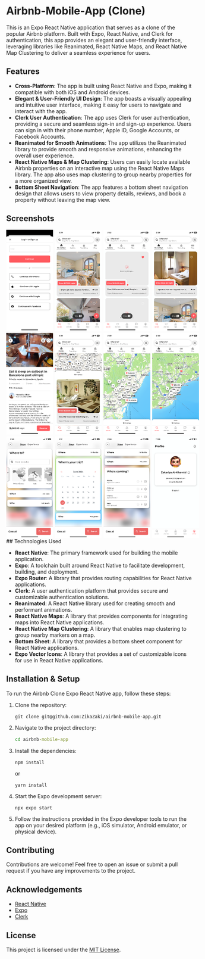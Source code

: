 # Airbnb-Mobile-App (Clone)

This is an Expo React Native application that serves as a clone of the popular Airbnb platform. Built with Expo, React Native, and Clerk for authentication, this app provides an elegant and user-friendly interface, leveraging libraries like Reanimated, React Native Maps, and React Native Map Clustering to deliver a seamless experience for users.

## Features

- **Cross-Platform**: The app is built using React Native and Expo, making it compatible with both iOS and Android devices.
- **Elegant & User-Friendly UI Design**: The app boasts a visually appealing and intuitive user interface, making it easy for users to navigate and interact with the app.
- **Clerk User Authentication**: The app uses Clerk for user authentication, providing a secure and seamless sign-in and sign-up experience. Users can sign in with their phone number, Apple ID, Google Accounts, or Facebook Accounts.
- **Reanimated for Smooth Animations**: The app utilizes the Reanimated library to provide smooth and responsive animations, enhancing the overall user experience.
- **React Native Maps & Map Clustering**: Users can easily locate available Airbnb properties on an interactive map using the React Native Maps library. The app also uses map clustering to group nearby properties for a more organized view.
- **Bottom Sheet Navigation**: The app features a bottom sheet navigation design that allows users to view property details, reviews, and book a property without leaving the map view.

## Screenshots

<div style="display: flex; flex-direction: column; gap: 5px;">
   <div style="display: flex; gap: 5px;">
      <img src="./screenshots/01.png" alt="Screenshot 1" style="width: 25%;">
      <img src="./screenshots/02.png" alt="Screenshot 2" style="width: 25%;">
      <img src="./screenshots/03.png" alt="Screenshot 3" style="width: 25%;">
      <img src="./screenshots/04.png" alt="Screenshot 4" style="width: 25%;">
   </div>
   <div style="display: flex; gap: 5px;">
      <img src="./screenshots/05.png" alt="Screenshot 5" style="width: 25%;">
      <img src="./screenshots/06.png" alt="Screenshot 6" style="width: 25%;">
      <img src="./screenshots/07.png" alt="Screenshot 7" style="width: 25%;">
      <img src="./screenshots/08.png" alt="Screenshot 8" style="width: 25%;">
   </div>
   <div style="display: flex; gap: 5px;">
      <img src="./screenshots/09.png" alt="Screenshot 9" style="width: 25%;">
      <img src="./screenshots/10.png" alt="Screenshot 10" style="width: 25%;">
      <img src="./screenshots/11.png" alt="Screenshot 11" style="width: 25%;">
      <img src="./screenshots/12.png" alt="Screenshot 12" style="width: 25%;">
   </div>
</div>
## Technologies Used

- **React Native**: The primary framework used for building the mobile application.
- **Expo**: A toolchain built around React Native to facilitate development, building, and deployment.
- **Expo Router**: A library that provides routing capabilities for React Native applications.
- **Clerk**: A user authentication platform that provides secure and customizable authentication solutions.
- **Reanimated**: A React Native library used for creating smooth and performant animations.
- **React Native Maps**: A library that provides components for integrating maps into React Native applications.
- **React Native Map Clustering**: A library that enables map clustering to group nearby markers on a map.
- **Bottom Sheet**: A library that provides a bottom sheet component for React Native applications.
- **Expo Vector Icons**: A library that provides a set of customizable icons for use in React Native applications.

## Installation & Setup

To run the Airbnb Clone Expo React Native app, follow these steps:

1. Clone the repository:

   ```git
   git clone git@github.com:ZikaZaki/airbnb-mobile-app.git
   ```

2. Navigate to the project directory:

   ```cmd
   cd airbnb-mobile-app
   ```

3. Install the dependencies:

   ```npm
   npm install
   ```

   or

   ```yarn
   yarn install
   ```

4. Start the Expo development server:

   ```npx
   npx expo start
   ```

5. Follow the instructions provided in the Expo developer tools to run the app on your desired platform (e.g., iOS simulator, Android emulator, or physical device).

## Contributing

Contributions are welcome! Feel free to open an issue or submit a pull request if you have any improvements to the project.

## Acknowledgements

- [React Native](https://reactnative.dev/)
- [Expo](https://docs.expo.dev/)
- [Clerk](https://clerk.dev/)

## License

This project is licensed under the [MIT License](LICENSE).
